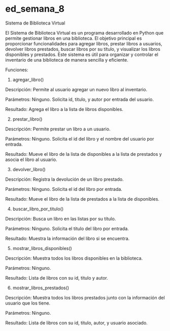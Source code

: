 # ed_semana_8

Sistema de Biblioteca Virtual

El Sistema de Biblioteca Virtual es un programa desarrollado en Python que permite gestionar libros en una biblioteca. El objetivo principal es proporcionar funcionalidades para agregar libros, prestar libros a usuarios, devolver libros prestados, buscar libros por su título, y visualizar los libros disponibles y prestados. Este sistema es útil para organizar y controlar el inventario de una biblioteca de manera sencilla y eficiente.

 Funciones:

1. agregar_libro()

Descripción: Permite al usuario agregar un nuevo libro al inventario.

Parámetros: Ninguno. Solicita id, titulo, y autor por entrada del usuario.

Resultado: Agrega el libro a la lista de libros disponibles.

2. prestar_libro()

Descripción: Permite prestar un libro a un usuario.

Parámetros: Ninguno. Solicita el id del libro y el nombre del usuario por entrada.

Resultado: Mueve el libro de la lista de disponibles a la lista de prestados y asocia el libro al usuario.

3. devolver_libro()

Descripción: Registra la devolución de un libro prestado.

Parámetros: Ninguno. Solicita el id del libro por entrada.

Resultado: Mueve el libro de la lista de prestados a la lista de disponibles.

4. buscar_libro_por_titulo()

Descripción: Busca un libro en las listas por su título.

Parámetros: Ninguno. Solicita el titulo del libro por entrada.

Resultado: Muestra la información del libro si se encuentra.

5. mostrar_libros_disponibles()

Descripción: Muestra todos los libros disponibles en la biblioteca.

Parámetros: Ninguno.

Resultado: Lista de libros con su id, titulo y autor.

6. mostrar_libros_prestados()

Descripción: Muestra todos los libros prestados junto con la información del usuario que los tiene.

Parámetros: Ninguno.

Resultado: Lista de libros con su id, titulo, autor, y usuario asociado.